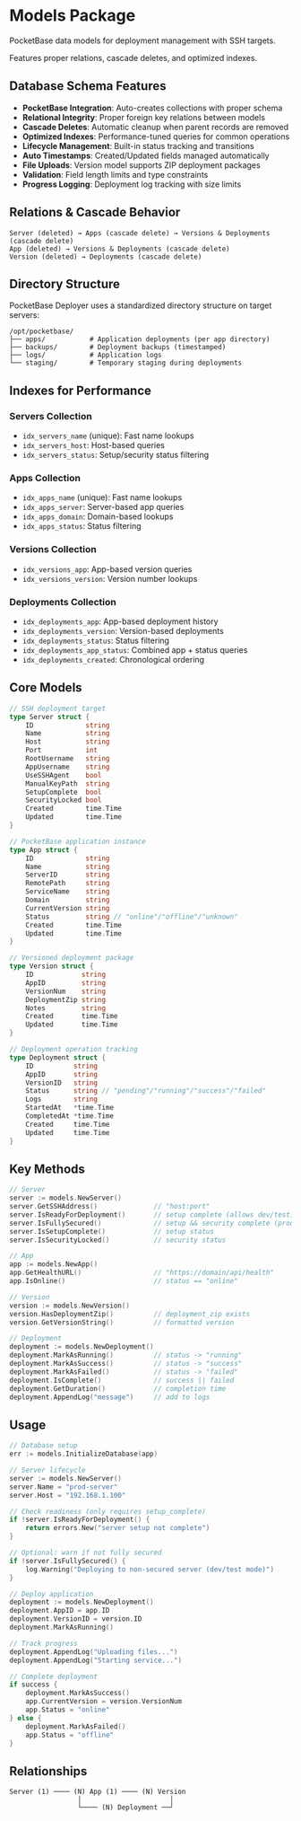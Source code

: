 # Models Package

PocketBase data models for deployment management with SSH targets.

Features proper relations, cascade deletes, and optimized indexes.

## Database Schema Features

- **PocketBase Integration**: Auto-creates collections with proper schema
- **Relational Integrity**: Proper foreign key relations between models
- **Cascade Deletes**: Automatic cleanup when parent records are removed
- **Optimized Indexes**: Performance-tuned queries for common operations
- **Lifecycle Management**: Built-in status tracking and transitions
- **Auto Timestamps**: Created/Updated fields managed automatically
- **File Uploads**: Version model supports ZIP deployment packages
- **Validation**: Field length limits and type constraints
- **Progress Logging**: Deployment log tracking with size limits

## Relations & Cascade Behavior

```
Server (deleted) → Apps (cascade delete) → Versions & Deployments (cascade delete)
App (deleted) → Versions & Deployments (cascade delete)
Version (deleted) → Deployments (cascade delete)
```

## Directory Structure

PocketBase Deployer uses a standardized directory structure on target servers:

```
/opt/pocketbase/
├── apps/           # Application deployments (per app directory)
├── backups/        # Deployment backups (timestamped)
├── logs/           # Application logs
└── staging/        # Temporary staging during deployments
```

## Indexes for Performance

### Servers Collection
- `idx_servers_name` (unique): Fast name lookups
- `idx_servers_host`: Host-based queries
- `idx_servers_status`: Setup/security status filtering

### Apps Collection
- `idx_apps_name` (unique): Fast name lookups
- `idx_apps_server`: Server-based app queries
- `idx_apps_domain`: Domain-based lookups
- `idx_apps_status`: Status filtering

### Versions Collection
- `idx_versions_app`: App-based version queries
- `idx_versions_version`: Version number lookups

### Deployments Collection
- `idx_deployments_app`: App-based deployment history
- `idx_deployments_version`: Version-based deployments
- `idx_deployments_status`: Status filtering
- `idx_deployments_app_status`: Combined app + status queries
- `idx_deployments_created`: Chronological ordering

## Core Models

```go
// SSH deployment target
type Server struct {
    ID             string
    Name           string
    Host           string
    Port           int
    RootUsername   string
    AppUsername    string
    UseSSHAgent    bool
    ManualKeyPath  string
    SetupComplete  bool
    SecurityLocked bool
    Created        time.Time
    Updated        time.Time
}

// PocketBase application instance
type App struct {
    ID             string
    Name           string
    ServerID       string
    RemotePath     string
    ServiceName    string
    Domain         string
    CurrentVersion string
    Status         string // "online"/"offline"/"unknown"
    Created        time.Time
    Updated        time.Time
}

// Versioned deployment package
type Version struct {
    ID            string
    AppID         string
    VersionNum    string
    DeploymentZip string
    Notes         string
    Created       time.Time
    Updated       time.Time
}

// Deployment operation tracking
type Deployment struct {
    ID          string
    AppID       string
    VersionID   string
    Status      string // "pending"/"running"/"success"/"failed"
    Logs        string
    StartedAt   *time.Time
    CompletedAt *time.Time
    Created     time.Time
    Updated     time.Time
}
```

## Key Methods

```go
// Server
server := models.NewServer()
server.GetSSHAddress()              // "host:port"
server.IsReadyForDeployment()       // setup complete (allows dev/test)
server.IsFullySecured()             // setup && security complete (production)
server.IsSetupComplete()            // setup status
server.IsSecurityLocked()           // security status

// App
app := models.NewApp()
app.GetHealthURL()                  // "https://domain/api/health"
app.IsOnline()                      // status == "online"

// Version
version := models.NewVersion()
version.HasDeploymentZip()          // deployment_zip exists
version.GetVersionString()          // formatted version

// Deployment
deployment := models.NewDeployment()
deployment.MarkAsRunning()          // status -> "running"
deployment.MarkAsSuccess()          // status -> "success"
deployment.MarkAsFailed()           // status -> "failed"
deployment.IsComplete()             // success || failed
deployment.GetDuration()            // completion time
deployment.AppendLog("message")     // add to logs
```

## Usage

```go
// Database setup
err := models.InitializeDatabase(app)

// Server lifecycle
server := models.NewServer()
server.Name = "prod-server"
server.Host = "192.168.1.100"

// Check readiness (only requires setup_complete)
if !server.IsReadyForDeployment() {
    return errors.New("server setup not complete")
}

// Optional: warn if not fully secured
if !server.IsFullySecured() {
    log.Warning("Deploying to non-secured server (dev/test mode)")
}

// Deploy application
deployment := models.NewDeployment()
deployment.AppID = app.ID
deployment.VersionID = version.ID
deployment.MarkAsRunning()

// Track progress
deployment.AppendLog("Uploading files...")
deployment.AppendLog("Starting service...")

// Complete deployment
if success {
    deployment.MarkAsSuccess()
    app.CurrentVersion = version.VersionNum
    app.Status = "online"
} else {
    deployment.MarkAsFailed()
    app.Status = "offline"
}
```

## Relationships

```
Server (1) ──── (N) App (1) ──── (N) Version
                 │                      │
                 └──── (N) Deployment ──┘
```

